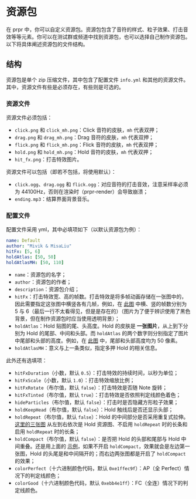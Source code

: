 # 资源包

在 prpr 中，你可以自定义资源包。资源包包含了音符的样式、粒子效果、打击音效等等元素。你可以在测试群或频道中找到资源包，也可以选择自己制作资源包。以下将具体阐述资源包的文件结构。

## 结构

资源包是单个 zip 压缩文件，其中包含了配置文件 `info.yml` 和其他的资源文件。其中，资源文件有些是必须存在，有些则是可选的。

### 资源文件

资源文件必须包括：

- `click.png` 和 `click_mh.png`：Click 音符的皮肤，`mh` 代表双押；
- `drag.png` 和 `drag_mh.png`：Drag 音符的皮肤，`mh` 代表双押；
- `flick.png` 和 `flick_mh.png`：Flick 音符的皮肤，`mh` 代表双押；
- `hold.png` 和 `hold_mh.png`：Hold 音符的皮肤，`mh` 代表双押；
- `hit_fx.png`：打击特效图片。

资源文件可以包括（即若不包括，将使用默认）：

- `click.ogg`、`drag.ogg` 和 `flick.ogg`：对应音符的打击音效，注意采样率必须为 44100Hz，否则在渲染时（prpr-render）会导致崩溃；
- `ending.mp3`：结算界面背景音乐。

### 配置文件

配置文件采用 yml，其中必填项如下（以默认资源包为例）：

```yml
name: Default
author: "Mivik & MisaLiu"
hitFx: [5, 6]
holdAtlas: [50, 50]
holdAtlasMH: [50, 110]
```

- `name`：资源包的名字；
- `author`：资源包的作者；
- `description`：资源包介绍；
- `hitFx`：打击特效宽、高的帧数。打击特效是将多帧动画存储在一张图中的，因此需要指定这张图中横竖各有几帧，例如，在 [此图](image/hit_fx.jpg) 中横、竖的帧数分别为 5 与 6（最后一行不太看得见，但是是存在的）（图片为了便于辨识使用了黑色背景，但在制作资源包时应当使用透明背景）；
- `holdAtlas`：Hold 贴图的尾、头高度。Hold 的皮肤是 **一张图片**，从上到下分别为 Hold 的尾部、中间和头部。而 `holdAtlas` 的两个数字则分别指定了图片中尾部和头部的高度。例如，在 [此图](image/hold.png) 中，尾部和头部高度均为 50 像素。
- `holdAtlasMH`：意义与上一条类似，指定多押 Hold 的相关信息。

此外还有选填项：

- `hitFxDuration`（小数，默认 `0.5`）：打击特效的持续时间，以秒为单位；
- `hitFxScale`（小数，默认 `1.0`）：打击特效缩放比例；
- `hitFxRotate`（布尔值，默认 `false`）：打击特效是否随 Note 旋转；
- `hitFxTinted`（布尔值，默认 `true`）：打击特效是否依照判定线颜色着色；
- `hideParticles`（布尔值，默认 `false`）：打击时是否隐藏方形粒子效果；
- `holdKeepHead`（布尔值，默认 `false`）：Hold 触线后是否还显示头部；
- `holdRepeat`（布尔值，默认 `false`）：Hold 的中间部分是否采用重复式拉伸。[这里的三张图](image/hold_repeat.jpg) 从左到右依次是 Hold 资源图、不启用 `holdRepeat` 时的长条和启用 `holdRepeat` 时的长条；
- `holdCompact`（布尔值，默认 `false`）：是否把 Hold 的头部和尾部与 Hold 中间重叠。还是用上面的 [示例](image/hold_repeat.jpg)，如果不开启 `holdCompact`，效果就会是左边第一张图，Hold 的头尾是和中间隔开的；而右边两张图都是开启了 `holdCompact` 的效果；
- `colorPerfect`（十六进制颜色代码，默认 `0xe1ffec9f`）：AP（全 Perfect）情况下的判定线颜色；
- `colorGood`（十六进制颜色代码，默认 `0xebb4e1ff`）：FC（全连）情况下的判定线颜色。
